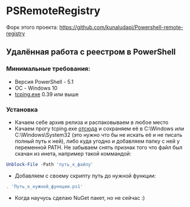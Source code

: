 # PSRemoteRegistry
Форк этого проекта: https://github.com/kunaludapi/Powershell-remote-registry

## Удалённая работа с реестром в PowerShell

### Минимальные требования:
- Версия PowerShell - 5.1
- ОС - Windows 10
- [tcping.exe](https://elifulkerson.com/projects/tcping.php) 0.39 или выше

### Установка
- Качаем себе архив релиза и распаковываем в любое место
- Качаем прогу tcping.exe [отсюда](https://elifulkerson.com/projects/tcping.php) и сохраняем её в C:\Windows или C:\Windows\System32 (это нужно что бы не искать её и не писать полный путь к ней), либо куда угодно и добавляем папку с ней у переменной PATH. Не забываем снять признак того что файл был скачан из инета, например такой коммандой:
```powershell
Unblock-File -Path 'путь_к_файлу'
```
- Добавляем с своему скрипту путь до нужной функции:
```powershell
. 'Путь_к_нужной_функции.ps1'
```
- Когда научусь сделаю NuGet пакет, но не сейчас :)